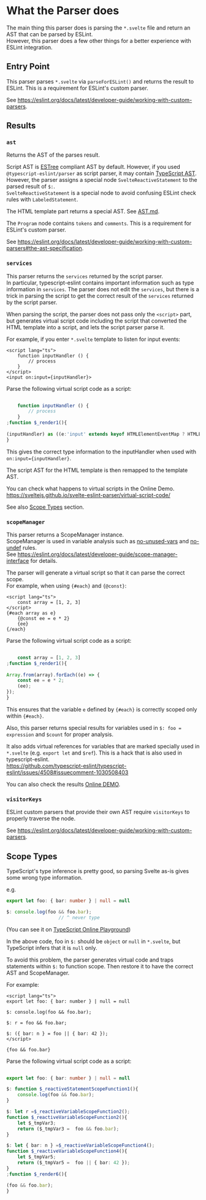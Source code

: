 # What the Parser does

The main thing this parser does is parsing the `*.svelte` file and return an AST that can be parsed by ESLint.  
However, this parser does a few other things for a better experience with ESLint integration.

## Entry Point

This parser parses `*.svelte` via `parseForESLint()` and returns the result to ESLint. This is a requirement for ESLint's custom parser.

See https://eslint.org/docs/latest/developer-guide/working-with-custom-parsers.

## Results

### `ast`

Returns the AST of the parses result.

Script AST is [ESTree] compliant AST by default. However, if you used `@typescript-eslint/parser` as script parser, it may contain [TypeScript AST](https://github.com/typescript-eslint/typescript-eslint/tree/main/packages/ast-spec).  
However, the parser assigns a special node `SvelteReactiveStatement` to the parsed result of `$:`.  
`SvelteReactiveStatement` is a special node to avoid confusing ESLint check rules with `LabeledStatement`.

[ESTree]: https://github.com/estree/estree

The HTML template part returns a special AST. See [AST.md](./AST.md).

The `Program` node contains `tokens` and `comments`. This is a requirement for ESLint's custom parser.

See https://eslint.org/docs/latest/developer-guide/working-with-custom-parsers#the-ast-specification.

### `services`

This parser returns the `services` returned by the script parser.  
In particular, typescript-eslint contains important information such as type information in `services`. The parser does not edit the `services`, but there is a trick in parsing the script to get the correct result of the `services` returned by the script parser.

When parsing the script, the parser does not pass only the `<script>` part, but generates virtual script code including the script that converted the HTML template into a script, and lets the script parser parse it.

For example, if you enter `*.svelte` template to listen for input events:

```svelte
<script lang="ts">
    function inputHandler () {
        // process
    }
</script>
<input on:input={inputHandler}>
```

Parse the following virtual script code as a script:

```ts
                  
    function inputHandler () {
        // process
    }
;function $_render1(){        
                               
(inputHandler) as ((e:'input' extends keyof HTMLElementEventMap ? HTMLElementEventMap['input'] : CustomEvent<any>) => void );
}
```

This gives the correct type information to the inputHandler when used with `on:input={inputHandler}`.

The script AST for the HTML template is then remapped to the template AST.

You can check what happens to virtual scripts in the Online Demo.  
https://sveltejs.github.io/svelte-eslint-parser/virtual-script-code/

See also [Scope Types](#scope-types) section.

### `scopeManager`

This parser returns a ScopeManager instance.  
ScopeManager is used in variable analysis such as [no-unused-vars](https://eslint.org/docs/latest/rules/no-unused-vars) and [no-undef](https://eslint.org/docs/latest/rules/no-undef) rules.  
See https://eslint.org/docs/latest/developer-guide/scope-manager-interface for details.

The parser will generate a virtual script so that it can parse the correct scope.  
For example, when using `{#each}` and `{@const}`:

```svelte
<script lang="ts">
    const array = [1, 2, 3]
</script>
{#each array as e}
    {@const ee = e * 2}
    {ee}
{/each}
```

Parse the following virtual script code as a script:

```ts
                  
    const array = [1, 2, 3]
;function $_render1(){        
                  
Array.from(array).forEach((e) => {
    const ee = e * 2;
    (ee);
});
}
```

This ensures that the variable `e` defined by `{#each}` is correctly scoped only within `{#each}`.

Also, this parser returns special results for variables used in `$: foo = expression` and `$count` for proper analysis.

It also adds virtual references for variables that are marked specially used in `*.svelte` (e.g. `export let` and `$ref`). This is a hack that is also used in typescript-eslint.  
https://github.com/typescript-eslint/typescript-eslint/issues/4508#issuecomment-1030508403

You can also check the results [Online DEMO](https://sveltejs.github.io/svelte-eslint-parser/scope/).

### `visitorKeys`

ESLint custom parsers that provide their own AST require `visitorKeys` to properly traverse the node.

See https://eslint.org/docs/latest/developer-guide/working-with-custom-parsers.

## Scope Types

TypeScript's type inference is pretty good, so parsing Svelte as-is gives some wrong type information.

e.g.

```ts
export let foo: { bar: number } | null = null

$: console.log(foo && foo.bar);
                   // ^ never type
```

(You can see it on [TypeScript Online Playground](https://www.typescriptlang.org/play?#code/KYDwDg9gTgLgBAG2PAZhCAuOBvOAjAQyiwDsBXAWz2CjgF84AfOchBOAXhbLYFgAoAQBIsAYwgkAzhCQA6BBADmACjQQ4AMg1w1swlACUAbgFwz5i5YsB6a3AB6LYADcacGAE8wwAUA))

In the above code, foo in `$:` should be `object` or `null` in `*.svelte`, but TypeScript infers that it is `null` only.

To avoid this problem, the parser generates virtual code and traps statements within `$:` to function scope.
Then restore it to have the correct AST and ScopeManager.

For example:

```svelte
<script lang="ts">
export let foo: { bar: number } | null = null

$: console.log(foo && foo.bar);

$: r = foo && foo.bar;

$: ({ bar: n } = foo || { bar: 42 });
</script>

{foo && foo.bar}
```

Parse the following virtual script code as a script:

```ts
                  
export let foo: { bar: number } | null = null

$: function $_reactiveStatementScopeFunction1(){
    console.log(foo && foo.bar);
}

$: let r =$_reactiveVariableScopeFunction2();
function $_reactiveVariableScopeFunction2(){
    let $_tmpVar3;
    return ($_tmpVar3 =  foo && foo.bar);
}

$: let { bar: n } =$_reactiveVariableScopeFunction4();
function $_reactiveVariableScopeFunction4(){
    let $_tmpVar5;
    return ($_tmpVar5 =  foo || { bar: 42 });
}
;function $_render6(){        

(foo && foo.bar);
}
```

